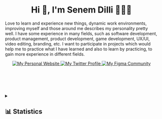 <h1 align="center">Hi 👋, I'm Senem Dilli 👩🏼‍💻</h1>

Love to learn and experience new things, dynamic work environments, improving myself and those around me describes my personality pretty well. I have some experience in many fields, such as software development, product management, product development, game development, UX/UI, video editing, branding, etc. I want to participate in projects which would help me to practice what I have learned and also to learn by practicing, to gain more experience in different fields.

<header>
  <div align="center">
    <a href="https://www.senem.me">
      <img alt="My Personal Website" src="https://img.shields.io/static/v1?color=%237733ff&label=Website&message=senem.me&style=flat&logo=amp&logoColor=ffffff&labelColor=334155">
    </a>
    <a href="https://twitter.com/senemdilli">
      <img alt="My Twitter Profile" src="https://img.shields.io/badge/Twitter-senemdilli-7733ff?style=flat&logo=twitter&logoColor=ffffff&labelColor=334155">
    </a>
    <a href="https://figma.com/@senemdilli">
      <img alt="My Figma Community" src="https://img.shields.io/static/v1?color=%237733ff&label=Figma&message=@senemdilli&style=flat&logo=figma&logoColor=ffffff&labelColor=334155">
    </a>
  </div>
</header>

<br />
<br />

<details>
  <summary><h2>📊 Statistics</h2></summary>
  <div>
    <br />
    <div>
      <a href="https://github.com/senemdilli">
        <img alt="This week GitHub profile views" src="https://komarev.com/ghpvc/?username=senemdilli&style=flat&color=7733ff&label=This+week+GitHub+profile+views" />
      </a>
      <br /><br />
    </div>
    <div>
      <a href="https://github.com/senemdilli?tab=repositories&q=&type=&language=&sort=stargazers">
        <picture>
        <source media="(prefers-color-scheme: light)" srcset="https://github-readme-stats.vercel.app/api/top-langs/?layout=compact&username=senemdilli&count_private=true" />
          <img alt="Senem Dilli's Most Used Languages" src="https://github-readme-stats.vercel.app/api/top-langs/?layout=compact&username=senemdilli&show_icons=true&title_color=c4b5fd&icon_color=475569&bg_color=90,0f172a,1e293b&text_color=cbd5e1&border_color=1e293b&text_bold=false&count_private=true" />
        </picture>
      </a>
      <br /><br />
      <a href="https://github.com/senemdilli?tab=repositories&q=&type=&language=&sort=stargazers">
        <picture>
          <source media="(prefers-color-scheme: light)" srcset="https://github-readme-stats.vercel.app/api?username=senemdilli" />
          <img alt="Senem Dilli's GitHub Stats" src="https://github-readme-stats.vercel.app/api?username=senemdilli&show_icons=true&title_color=c4b5fd&icon_color=475569&bg_color=90,0f172a,1e293b&text_color=cbd5e1&border_color=1e293b&text_bold=false&count_private=true&ring_color=7733ff" />
        </picture>
      </a>
    </div>
  </div>
</details>
